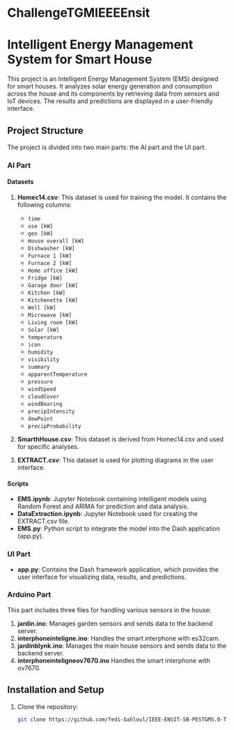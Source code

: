 # ChallengeTGMIEEEEnsit

# Intelligent Energy Management System for Smart House

This project is an Intelligent Energy Management System (EMS) designed for smart houses. It analyzes solar energy generation and consumption across the house and its components by retrieving data from sensors and IoT devices. The results and predictions are displayed in a user-friendly interface.

## Project Structure

The project is divided into two main parts: the AI part and the UI part.

### AI Part

#### Datasets

1. **Homec14.csv**: This dataset is used for training the model. It contains the following columns:
    - `time`
    - `use [kW]`
    - `gen [kW]`
    - `House overall [kW]`
    - `Dishwasher [kW]`
    - `Furnace 1 [kW]`
    - `Furnace 2 [kW]`
    - `Home office [kW]`
    - `Fridge [kW]`
    - `Garage door [kW]`
    - `Kitchen [kW]`
    - `Kitchenette [kW]`
    - `Well [kW]`
    - `Microwave [kW]`
    - `Living room [kW]`
    - `Solar [kW]`
    - `temperature`
    - `icon`
    - `humidity`
    - `visibility`
    - `summary`
    - `apparentTemperature`
    - `pressure`
    - `windSpeed`
    - `cloudCover`
    - `windBearing`
    - `precipIntensity`
    - `dewPoint`
    - `precipProbability`

2. **SmarthHouse.csv**: This dataset is derived from Homec14.csv and used for specific analyses.
3. **EXTRACT.csv**: This dataset is used for plotting diagrams in the user interface.

#### Scripts

- **EMS.ipynb**: Jupyter Notebook containing intelligent models using Random Forest and ARIMA for prediction and data analysis.
- **DataExtraction.ipynb**: Jupyter Notebook used for creating the EXTRACT.csv file.
- **EMS.py**: Python script to integrate the model into the Dash application (app.py).

### UI Part

- **app.py**: Contains the Dash framework application, which provides the user interface for visualizing data, results, and predictions.

### Arduino Part

This part includes three files for handling various sensors in the house:

1. **jardin.ino**: Manages garden sensors and sends data to the backend server.
2. **interphoneinteligne.ino**: Handles the smart interphone with es32cam.
3. **jardinblynk.ino**: Manages the main house sensors and sends data to the backend server.
4. **interphoneinteligneov7670.ino** Handles the smart interphone with ov7670.
## Installation and Setup

1. Clone the repository:

   ```bash
   git clone https://github.com/fedi-bahloul/IEEE-ENSIT-SB-PESTGM5.0-TechChallenge
